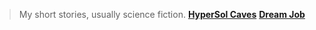 > My short stories, usually science fiction.
[**HyperSol Caves**](/fiction/#hypersol-caves)
[**Dream Job**](/fiction/#dream-job)